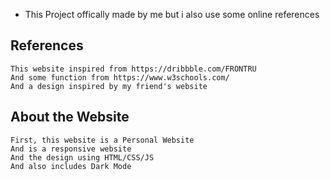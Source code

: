 * This Project offically made by me but i also use some online  references

## References
    This website inspired from https://dribbble.com/FRONTRU   
    And some function from https://www.w3schools.com/
    And a design inspired by my friend's website

## About the Website
    First, this website is a Personal Website
    And is a responsive website
    And the design using HTML/CSS/JS
    And also includes Dark Mode